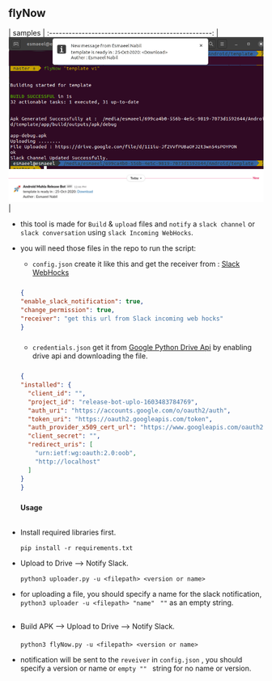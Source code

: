 ## flyNow

|                        samples                           |
:--------------------------------------------------:
| ![sample2.gif](terminal.png)  ![sample.gif](slack.png)|

- this tool is made for `Build` & `upload` files and `notify` a `slack channel` or `slack conversation`
using `slack Incoming WebHocks`.

- you will need those files in the repo to run the script:
  * `config.json` create it like this and get the receiver from : [Slack WebHocks](https://api.slack.com/messaging/webhooks)
  #####
  ```json
  {
  "enable_slack_notification": true,
  "change_permission": true,
  "receiver": "get this url from Slack incoming web hocks"
  }
    ```
  #####
   * `credentials.json` get it from [Google Python Drive Api](https://developers.google.com/drive/api/v3/quickstart/python) by enabling drive api and downloading the file.  
   #####
  ```json
  {
  "installed": {
    "client_id": "",
    "project_id": "release-bot-uplo-1603483784769",
    "auth_uri": "https://accounts.google.com/o/oauth2/auth",
    "token_uri": "https://oauth2.googleapis.com/token",
    "auth_provider_x509_cert_url": "https://www.googleapis.com/oauth2/v1/certs",
    "client_secret": "",
    "redirect_uris": [
      "urn:ietf:wg:oauth:2.0:oob",
      "http://localhost"
    ]
  }
  }
  ```
  #####
  
  
  #### Usage
  ######
- Install required libraries first. 
   ``` 
   pip install -r requirements.txt
   ```    
- Upload to Drive --> Notify Slack.
  ```
  python3 uploader.py -u <filepath> <version or name>
    ```
- for uploading a file, you should specify a name for the slack notification, `python3 uploader -u <filepath> "name" ` `""` as an empty string.  
    ##
- Build APK --> Upload to Drive --> Notify Slack.
    ####
    ```
    python3 flyNow.py -u <filepath> <version or name>
    ```
-  notification will be sent to the `reveiver` in `config.json` , you should specify a version or name or `empty "" ` string for no name or version.

